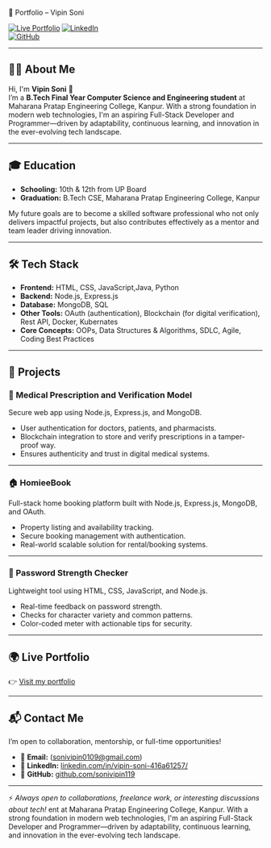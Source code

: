💼 Portfolio – Vipin Soni

[![Live Portfolio](https://img.shields.io/badge/Portfolio-Live-blue)](https://sonivipin119.github.io/Portfolio/)
[![LinkedIn](https://img.shields.io/badge/LinkedIn-Connect-success)](https://www.linkedin.com/in/vipin-soni-416a61257/)  
[![GitHub](https://img.shields.io/badge/GitHub-Follow-lightgrey)](https://github.com/sonivipin119)

---

## 👨‍💻 About Me  
Hi, I'm **Vipin Soni** 👋  
I’m a **B.Tech Final Year Computer Science and Engineering student** at Maharana Pratap Engineering College, Kanpur. With a strong foundation in modern web technologies, I'm an aspiring Full-Stack Developer and Programmer—driven by adaptability, continuous learning, and innovation in the ever-evolving tech landscape.

---

## 🎓 Education  
- **Schooling:** 10th & 12th from UP Board  
- **Graduation:** B.Tech CSE, Maharana Pratap Engineering College, Kanpur  

My future goals are to become a skilled software professional who not only delivers impactful projects, but also contributes effectively as a mentor and team leader driving innovation.

---

## 🛠 Tech Stack  
- **Frontend:** HTML, CSS, JavaScript,Java, Python  
- **Backend:** Node.js, Express.js  
- **Database:** MongoDB, SQL
- **Other Tools:** OAuth (authentication), Blockchain (for digital verification), Rest API, Docker, Kubernates
- **Core Concepts:** OOPs, Data Structures & Algorithms, SDLC, Agile, Coding Best Practices

---

## 🚀 Projects  

### 🏥 Medical Prescription and Verification Model  
Secure web app using Node.js, Express.js, and MongoDB.  
- User authentication for doctors, patients, and pharmacists.  
- Blockchain integration to store and verify prescriptions in a tamper-proof way.  
- Ensures authenticity and trust in digital medical systems.  

---

### 🏠 HomieeBook  
Full-stack home booking platform built with Node.js, Express.js, MongoDB, and OAuth.  
- Property listing and availability tracking.  
- Secure booking management with authentication.  
- Real-world scalable solution for rental/booking systems.  

---

### 🔐 Password Strength Checker  
Lightweight tool using HTML, CSS, JavaScript, and Node.js.  
- Real-time feedback on password strength.  
- Checks for character variety and common patterns.  
- Color-coded meter with actionable tips for security.  

---

## 🌍 Live Portfolio  
👉 [Visit my portfolio](https://sonivipin119.github.io/Portfolio/)  

---

## 📬 Contact Me  
I’m open to collaboration, mentorship, or full-time opportunities!  

- 📧 **Email:** (sonivipin0109@gmail.com)  
- 💼 **LinkedIn:** [linkedin.com/in/vipin-soni-416a61257/](https://www.linkedin.com/in/vipin-soni-416a61257/) 
- 🐙 **GitHub:** [github.com/sonivipin119](https://github.com/sonivipin119)  

---

⚡ *Always open to collaborations, freelance work, or interesting discussions about tech!*
ent at Maharana Pratap Engineering College, Kanpur. With a strong foundation in modern web technologies, I'm an aspiring Full-Stack Developer and Programmer—driven by adaptability, continuous learning, and innovation in the ever-evolving tech landscape.
